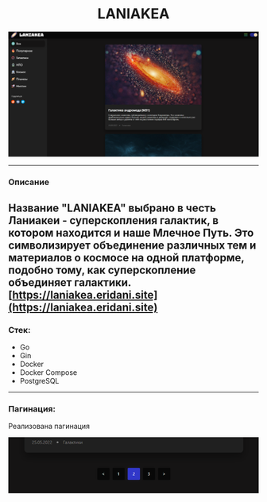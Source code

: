 # <center>LANIAKEA</center>

<p align="center"> <img  src="assets/pic.png"></p>

---

### Описание
Название "LANIAKEA" выбрано в честь Ланиакеи - суперскопления галактик, в котором находится и наше Млечное Путь. Это символизирует объединение различных тем и материалов о космосе на одной платформе, подобно тому, как суперскопление объединяет галактики. 
[https://laniakea.eridani.site](https://laniakea.eridani.site)
---
### Стек:
- Go
- Gin
- Docker
- Docker Compose
- PostgreSQL
---
### Пагинация:
Реализована пагинация

<p align="center"> <img  src="assets/pagination.png"></p>

